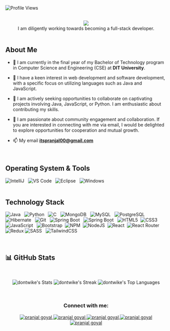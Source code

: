 <div align=left>
       
![Profile Views](https://komarev.com/ghpvc/?username=dontwike&color=green&style=for-the-badge)
</div>

<br>

<div align=center>
<a href="https://git.io/typing-svg">
       <img src="https://readme-typing-svg.demolab.com?font=Seguo+UI&weight=500&size=25&pause=1000&color=FF7722&width=435&lines=Hey+%F0%9F%91%8B%2C+I'm+Pranjal+Goyal!!!">
</a>
</div>

<div align=center>
I am diligently working towards becoming a full-stack developer.
</div>

<br/>

## About Me

- 🔭 I am currently in the final year of my Bachelor of Technology program in Computer Science and Engineering (CSE) at **DIT University**.

- 👀 I have a keen interest in web development and software development, with a specific focus on utilizing languages such as Java and JavaScript.

- 👯 I am actively seeking opportunities to collaborate on captivating projects involving Java, JavaScript, or Python. I am enthusiastic about contributing my skills.

- 🌱 I am passionate about community engagement and collaboration. If you are interested in connecting with me via email, I would be delighted to explore opportunities for cooperation and mutual growth.

- 📫 My email **itspranjal00@gmail.com**
<br/>


## Operating System & Tools

![IntelliJ](https://img.shields.io/badge/IntelliJ_IDEA-000000.svg?style=plastic&logo=intellij-idea&logoColor=white) &nbsp;
![VS Code](https://img.shields.io/badge/IDE-VSCode-%23007ACC?style=plastic&logo=Visual-studio-code) &nbsp;
![Eclipse](https://img.shields.io/badge/Eclipse-2C2255?style=plastic&logo=eclipse&logoColor=white) &nbsp;
![Windows](https://img.shields.io/badge/Windows-0078D6?style=plastic&logo=windows&logoColor=white) &nbsp;
<br>
<br>

       
## Technology Stack
                                                                                                                                                
![Java](https://img.shields.io/badge/java-%23ED8B00.svg?style=plastic&logo=java&logoColor=white) &nbsp;
![Python](https://img.shields.io/badge/Python-FFD43B?style=plastic&logo=python&logoColor=blue) &nbsp;
![C](https://img.shields.io/badge/c-%2300599C.svg?style=plastic&logo=c&logoColor=white) &nbsp;
![MongoDB](https://img.shields.io/badge/-MongoDB-47A248?style=plastic&logo=MongoDB&logoColor=ffffff) &nbsp;
![MySQL](https://img.shields.io/badge/-MySQL-4479A1?style=plastic&logo=MySQL&logoColor=ffffff) &nbsp;
![PostgreSQL](https://img.shields.io/badge/PostgreSQL-316192?style=plastic&logo=postgresql&logoColor=white) &nbsp;
![Hibernate](https://img.shields.io/badge/Hibernate-59666C?style=plastic&logo=Hibernate&logoColor=white) &nbsp;
![Git](https://img.shields.io/badge/-Git-%23F05032?style=plastic&logo=git&logoColor=%23ffffff) &nbsp;
![Spring Boot](https://img.shields.io/badge/Spring_Boot-F2F4F9?style=plastic&logo=spring-boot) &nbsp;
![Spring Boot](https://img.shields.io/badge/Spring-6DB33F?style=plastic&logo=spring&logoColor=white) &nbsp;
![HTML5](https://img.shields.io/badge/html5-%23E34F26.svg?style=plastic&logo=html5&logoColor=white)&nbsp;
![CSS3](https://img.shields.io/badge/css3-%231572B6.svg?style=plastic&logo=css3&logoColor=white)&nbsp;
![JavaScript](https://img.shields.io/badge/JavaScript-323330?style=for-the-badge&logo=javascript&logoColor=F7DF1E) &nbsp;
![Bootstrap](https://img.shields.io/badge/bootstrap-%23563D7C.svg?style=plastic&logo=bootstrap&logoColor=white)&nbsp;
![NPM](https://img.shields.io/badge/NPM-%23000000.svg?style=plastic&logo=npm&logoColor=white)&nbsp;
![NodeJS](https://img.shields.io/badge/node.js-6DA55F?style=plastic&logo=node.js&logoColor=white)&nbsp;
![React](https://img.shields.io/badge/react-%2320232a.svg?style=plastic&logo=react&logoColor=%2361DAFB)&nbsp;
![React Router](https://img.shields.io/badge/React_Router-CA4245?style=plastic&logo=react-router&logoColor=white) &nbsp;
![Redux](https://img.shields.io/badge/redux-%23593d88.svg?style=plastic&logo=redux&logoColor=white) 
![SASS](https://img.shields.io/badge/SASS-hotpink.svg?style=plastic&logo=SASS&logoColor=white) &nbsp;
![TailwindCSS](https://img.shields.io/badge/tailwindcss-%2338B2AC.svg?style=plastic&logo=tailwind-css&logoColor=white)&nbsp;

<br>


## 📊 GitHub Stats
<br>
<div align=center>
       
![dontwike's Stats](https://github-readme-stats.vercel.app/api?username=dontwike&theme=tokyonight&show_icons=true&hide_border=true&count_private=true)
![dontwike's Streak](https://github-readme-streak-stats.herokuapp.com/?user=dontwike&theme=tokyonight&hide_border=true)
![dontwike's Top Languages](https://github-readme-stats.vercel.app/api/top-langs/?username=dontwike&theme=tokyonight&show_icons=true&hide_border=true&layout=compact)
</div>

<br>


<h3 align="center">Connect with me:</h3>
<p align="center">
<a href="https://www.linkedin.com/in/pranjal-goyal-9a8a9a213/" target="blank">
<img align="center" src="https://img.shields.io/badge/LinkedIn-0077B5?style=for-the-badge&logo=linkedin&logoColor=white" alt="pranjal goyal" />
</a>

<a href="https://twitter.com/_pranjal_goyal_" target="blank">
<img align="center" src="https://img.shields.io/badge/Twitter-1DA1F2?style=for-the-badge&logo=twitter&logoColor=white" alt="pranjal goyal"/>
</a>

<a href="https://instagram.com/dontwike" target="blank">
<img align="center" src="https://img.shields.io/badge/Instagram-E4405F?style=for-the-badge&logo=instagram&logoColor=white" alt="pranjal goyal"/>
</a>

<a href="https://leetcode.com/dontwike" target="blank">
<img align="center" src="https://img.shields.io/badge/-LeetCode-FFA116?style=for-the-badge&logo=LeetCode&logoColor=black" alt="pranjal goyal"/>
</a>

<a href="https://www.hackerrank.com/dontwike" target="blank">
<img align="center" src="https://img.shields.io/badge/-Hackerrank-2EC866?style=for-the-badge&logo=HackerRank&logoColor=white" alt="pranjal goyal"/>
</a>
</p>
